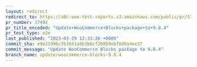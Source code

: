 ```yaml
---
layout: redirect
redirect_to: https://a8c-woo-test-reports.s3.amazonaws.com/public/pr/37492/e2e/index.html
pr_number: 37492
pr_title_encoded: "Update+WooCommerce+Blocks+package+to+9.8.4"
pr_test_type: e2e
last_published: "2023-03-29 12:33:26 +0000"
commit_sha: e9e21996c3b3041a8b3b8cf2b859ebf8dba4ee37
commit_message: "Update WooCommerce Blocks package to 9.8.4"
branch_name: update/woocommerce-blocks-9.8.4
---
```

